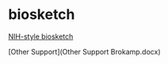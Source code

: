 # biosketch

[NIH-style biosketch](cole-brokamp-nihbiosketch.pdf)

[Other Support](Other Support Brokamp.docx)
